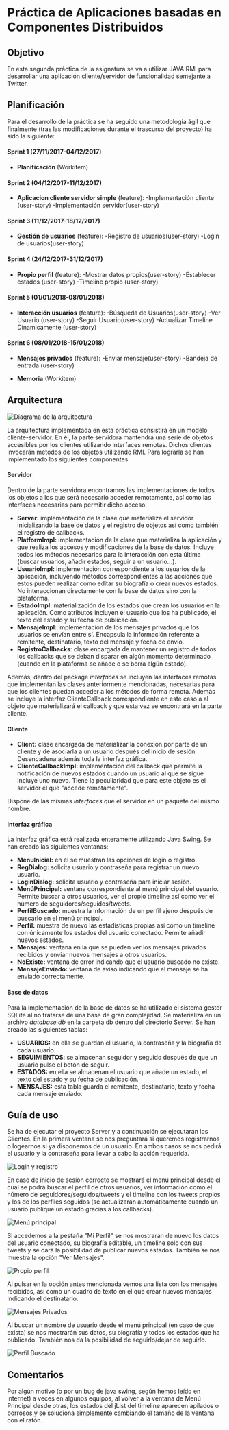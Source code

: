 Práctica de Aplicaciones basadas en Componentes Distribuidos
===================

Objetivo
-------------
En esta segunda práctica de la asignatura se va a utilizar JAVA RMI para desarrollar una aplicación cliente/servidor de funcionalidad semejante a Twitter.

Planificación
-------------
Para el desarrollo de la práctica se ha seguido una metodología ágil que finalmente (tras las modificaciones durante el trascurso del proyecto) ha sido la siguiente:

#### Sprint 1 (27/11/2017-04/12/2017)

 - **Planificación** (Workitem)

#### Sprint 2 (04/12/2017-11/12/2017)

 - **Aplicacion cliente servidor simple** (feature):
-Implementación cliente (user-story)
-Implementación servidor(user-story)

#### Sprint 3 (11/12/2017-18/12/2017)

 - **Gestión de usuarios** (feature):
-Registro de usuarios(user-story)
-Login de usuarios(user-story)

#### Sprint 4 (24/12/2017-31/12/2017)

 - **Propio perfil** (feature):
-Mostrar datos propios(user-story)
-Establecer estados (user-story)
-Timeline propio (user-story)

#### Sprint 5 (01/01/2018-08/01/2018)

 - **Interacción usuarios** (feature):
-Búsqueda de Usuarios(user-story)
-Ver Usuario (user-story)
-Seguir Usuario(user-story)
-Actualizar Timeline  Dinamicamente (user-story)

#### Sprint 6 (08/01/2018-15/01/2018)

 - **Mensajes privados** (feature):
-Enviar mensaje(user-story)
-Bandeja de entrada (user-story)

 - **Memoria** (Workitem)


Arquitectura
-------------
![Diagrama de la arquitectura](/img/arch.png)

La arquitectura implementada en esta práctica consistirá en un modelo cliente-servidor. En él, la parte servidora mantendrá una serie de objetos   accesibles por los clientes utilizando interfaces remotas. Dichos clientes  invocarán  métodos de los  objetos utilizando RMI.  Para lograrla se han implementado los siguientes componentes:


#### Servidor

Dentro de la parte servidora encontramos las implementaciones de todos los objetos a los que será necesario acceder remotamente, así como las interfaces necesarias para permitir dicho acceso.

 - **Server:** implementación de la clase que materializa el servidor inicializando  la base de datos y el registro de objetos así como también el registro de callbacks.
 - **PlatformImpl:** implementación de la clase que materializa la aplicación y que realiza los accesos y modificaciones de la base de datos. Incluye todos los métodos necesarios para la interacción con esta última (buscar usuarios, añadir estados, seguir a un usuario...).
 - **UsuarioImpl:**  implementación correspondiente a los usuarios de la aplicación, incluyendo métodos correspondientes a las acciones que estos pueden realizar como editar su biografía o crear nuevos estados. No interaccionan directamente con la base de datos sino con la plataforma.
 - **EstadoImpl:** materialización de los estados que crean los usuarios en la aplicación. Como atributos incluyen el usuario que los ha publicado, el texto del estado y su fecha de publicación.
 - **MensajeImpl:** implementación de los mensajes privados que los usuarios se envían entre sí. Encapsula la información referente a remitente, destinatario, texto del mensaje y fecha de envío.
 - **RegistroCallbacks**:  clase encargada de mantener un registro de todos los callbacks que se deban disparar en algún momento determinado (cuando en la plataforma se añade o se borra algún estado). 

Además, dentro del package *interfaces* se incluyen las interfaces remotas que implementan las clases anteriormente mencionadas, necesarias para que los clientes puedan acceder a los métodos de forma remota. Además se incluye la interfaz ClienteCallback correspondiente en este caso a al objeto que materializará el callback y que esta vez se encontrará en la parte cliente.

#### Cliente

 - **Client:** clase encargada de materializar la conexión por parte de un cliente y de asociarla a un usuario después del inicio de sesión. Desencadena además toda la interfaz gráfica.
 - **ClienteCallbackImpl:** implementación del callback que permite  la notificación de nuevos estados cuando un usuario al que se sigue incluye uno nuevo. Tiene la peculiaridad que para este objeto es el servidor el que "accede remotamente". 
 
Dispone de las mismas *interfaces* que el servidor en un paquete del mismo nombre.

#### Interfaz gráfica

La interfaz gráfica está realizada enteramente utilizando Java Swing. Se han creado las siguientes ventanas:

 - **MenuInicial:** en él se muestran las opciones de login o registro.
 - **RegDialog:** solicita usuario y contraseña para registrar un nuevo usuario.
 - **LoginDialog:** solicita usuario y contraseña para iniciar sesión.
 - **MenúPrincipal:** ventana correspondiente al menú principal del usuario. Permite buscar a otros usuarios, ver el propio timeline así como ver el número de seguidores/seguidos/tweets.
 - **PerfilBuscado:** muestra la información de un perfil ajeno después de buscarlo en el menú principal.
 - **Perfil:** muestra de nuevo las estadísticas propias así como un timeline con únicamente los estados del usuario conectado. Permite añadir nuevos estados.
 - **Mensajes:** ventana en la que se pueden ver los mensajes privados recibidos y enviar nuevos mensajes a otros usuarios.
 - **NoExiste:** ventana de error indicando que el usuario buscado no existe.
 - **MensajeEnviado:** ventana de aviso indicando que el mensaje se ha enviado correctamente.

#### Base de datos

Para la implementación de la base de datos se ha utilizado el sistema gestor SQLite al no tratarse de una base de gran complejidad. Se materializa en un archivo *database.db* en la carpeta db dentro del directorio Server. Se han creado las siguientes tablas:

 - **USUARIOS:** en ella se guardan el usuario, la contraseña y la biografía de cada usuario.
 - **SEGUIMIENTOS**: se almacenan seguidor y seguido después de que un usuario pulse el botón de seguir.
 - **ESTADOS:**  en ella se almacenan el usuario que añade un estado, el texto del estado y su fecha de publicación.
 - **MENSAJES:** esta tabla guarda el remitente, destinatario, texto y fecha cada mensaje enviado.


Guía de uso
-------------

Se ha de ejecutar el proyecto Server y a continuación se ejecutarán los Clientes. En la primera ventana se nos preguntará si queremos registrarnos o logearnos si ya disponemos de un usuario. En ambos casos se nos pedirá el usuario y la contraseña para llevar a cabo la acción requerida.

![Login y registro](/img/1.jpg)

En caso de inicio de sesión correcto se mostrará el menú principal desde el cual se podrá buscar el perfil de otros usuarios, ver información como el número de seguidores/seguidos/tweets y el timeline con los tweets propios y los de los perfiles seguidos (se actualizarán automáticamente cuando un usuario publique un estado gracias a los callbacks).

![Menú principal](/img/2.png)

Si accedemos a la pestaña "Mi Perfil" se nos mostrarán de nuevo los datos del usuario conectado, su biografía editable, un timeline solo con sus tweets y se dará la posibilidad de publicar nuevos estados. También se nos muestra la opción "Ver Mensajes".

![Propio perfil](/img/3.png)

Al pulsar en la opción antes mencionada vemos una lista con los mensajes recibidos, así como un cuadro de texto en el que crear nuevos mensajes indicando el destinatario.

![Mensajes Privados](/img/4.png)

Al buscar un nombre de usuario desde el menú principal (en caso de que exista) se nos mostrarán sus datos, su biografía y todos los estados que ha publicado. También nos da la posibilidad de seguirlo/dejar de seguirlo.

![Perfil Buscado](/img/5.png)

Comentarios
-------------

Por algún motivo (o por un bug de java swing, según hemos leído en internet) a veces en algunos equipos,  al volver a la ventana de Menú Principal desde otras, los estados  del jList del timeline aparecen apilados o borrosos y se soluciona simplemente cambiando el tamaño de la ventana con el ratón.
